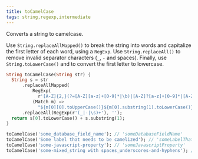 ```yaml
---
title: toCamelCase
tags: string,regexp,intermediate
---
```


Converts a string to camelcase.

Use `String.replaceAllMapped()` to break the string into words and capitalize the first letter of each word, using a `RegExp`.
Use `String.replaceAll()` to remove invalid separator characters (`_`, `-` and spaces).
Finally, use `String.toLowerCase()` and to convert the first letter to lowercase.

```dart
String toCamelCase(String str) {
  String s = str
      .replaceAllMapped(
          RegExp(
            r'[A-Z]{2,}(?=[A-Z][a-z]+[0-9]*|\b)|[A-Z]?[a-z]+[0-9]*|[A-Z]|[0-9]+'),
          (Match m) =>
            "${m[0][0].toUpperCase()}${m[0].substring(1).toLowerCase()}")
      .replaceAll(RegExp(r'(_|-|\s)+'), '');
  return s[0].toLowerCase() + s.substring(1);
}
```

```dart
toCamelCase('some_database_field_name'); // 'someDatabaseFieldName'
toCamelCase('Some label that needs to be camelized'); // 'someLabelThatNeedsToBeCamelized'
toCamelCase('some-javascript-property'); // 'someJavascriptProperty'
toCamelCase('some-mixed_string with spaces_underscores-and-hyphens'); // 'someMixedStringWithSpacesUnderscoresAndHyphens'
```
